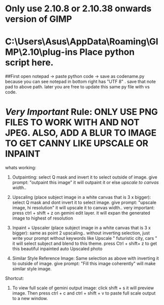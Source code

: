 # Only use 2.10.8 or 2.10.38 onwards version of GIMP
# C:\Users\Asus\AppData\Roaming\GIMP\2.10\plug-ins Place python script here.
  ##First open notepad -> paste python code -> save as codename.py because you can see notepad in bottom right has "UTF 8" . save that note pad to above path. later you are free to update this same py file with vs code.

# *Very Important* Rule: ONLY USE PNG FILES TO WORK WITH AND NOT JPEG. ALSO, ADD A BLUR TO IMAGE TO GET CANNY LIKE UPSCALE OR INPAINT

whats working: 
1. Outpainting: select Q mask and invert it to select outside of image. give prompt: "outpaint this image" it will outpaint it or else *upscale to canvas width*..

2. Upscaling (place subject image in a white canvas that is 3 x bigger): select Q mask and dont invert it to select image. give prompt: "upscale  image, hi resolution" it will upscale it to canvas width.. very important: press ctrl + shift + z on gemini edit layer. it will expan the generated image to highest of resolution


3. Inpaint + Upscaler (place subject image in a white canvas that is 3 x bigger): same as point 2 upscaling.. without inverting selection, just write your prompt without keywords like Upscale " futuristic city, cars " it will select subject and blend to this theme.  press Ctrl + shift+ z to get this beautiful inpainted auto Upscaled photo


4. Similar Style Reference Image: Same selection as above with inverting it to outside of image. give prompt: "Fill this image coherently" will make similar style image.


Shortcut:

1. To view full scale of  gemini output image: click shift + s it will preview image. Then press ctrl + c and ctrl + shift + v to paste full scale output to a new window.  
